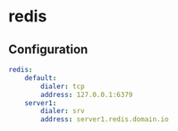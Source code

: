 # redis

## Configuration

```yaml
redis:
    default:
        dialer: tcp
        address: 127.0.0.1:6379
    server1:
        dialer: srv
        address: server1.redis.domain.io
```



